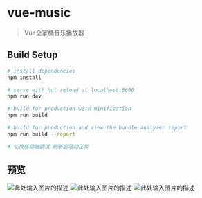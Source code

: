 ﻿# vue-music

> Vue全家桶音乐播放器

## Build Setup

``` bash
# install dependencies
npm install

# serve with hot reload at localhost:8080
npm run dev

# build for production with minification
npm run build

# build for production and view the bundle analyzer report
npm run build --report

# 切换移动端调试 刷新后滚动正常
```

## 预览
![此处输入图片的描述][1]
![此处输入图片的描述][2]
![此处输入图片的描述][3]

  [1]: https://ws1.sinaimg.cn/large/e8323205gy1fqkjptsymkg20qk0hkx6p.jpg
  [2]: https://ws1.sinaimg.cn/large/e8323205gy1fqkjpwso8sg20qk0hk4qu.jpg
  [3]: https://ws1.sinaimg.cn/large/e8323205gy1fqkjpzonyyg20qi0hk1l1.jpg